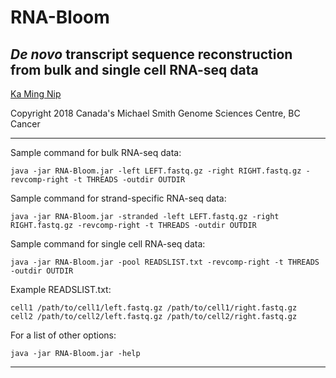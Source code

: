 # RNA-Bloom
## *De novo* transcript sequence reconstruction from bulk and single cell RNA-seq data

[Ka Ming Nip](mailto:kmnip@bcgsc.ca)

Copyright 2018 Canada's Michael Smith Genome Sciences Centre, BC Cancer

--------------------------------------------------------------------------------

Sample command for bulk RNA-seq data:
```
java -jar RNA-Bloom.jar -left LEFT.fastq.gz -right RIGHT.fastq.gz -revcomp-right -t THREADS -outdir OUTDIR
```

Sample command for strand-specific RNA-seq data:
```
java -jar RNA-Bloom.jar -stranded -left LEFT.fastq.gz -right RIGHT.fastq.gz -revcomp-right -t THREADS -outdir OUTDIR
```

Sample command for single cell RNA-seq data:
```
java -jar RNA-Bloom.jar -pool READSLIST.txt -revcomp-right -t THREADS -outdir OUTDIR
```

Example READSLIST.txt:
```
cell1 /path/to/cell1/left.fastq.gz /path/to/cell1/right.fastq.gz
cell2 /path/to/cell2/left.fastq.gz /path/to/cell2/right.fastq.gz
```

For a list of other options:
```
java -jar RNA-Bloom.jar -help
```

--------------------------------------------------------------------------------